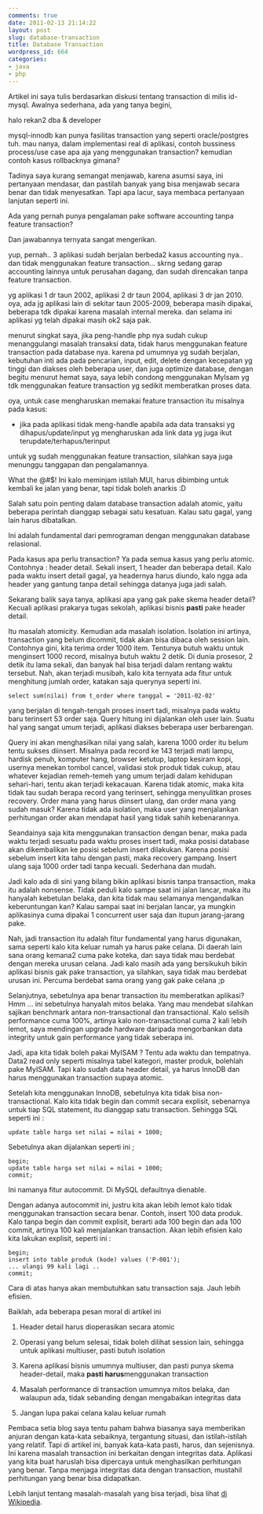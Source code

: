 ```yaml
---
comments: true
date: 2011-02-13 21:14:22
layout: post
slug: database-transaction
title: Database Transaction
wordpress_id: 664
categories:
- java
- php
---
```


Artikel ini saya tulis berdasarkan diskusi tentang transaction di milis id-mysql. Awalnya sederhana, ada yang tanya begini, 



> 

halo rekan2 dba & developer

mysql-innodb kan punya fasilitas transaction yang seperti oracle/postgres tuh.
mau nanya, dalam implementasi real di aplikasi,
contoh bussiness process/use case apa aja yang menggunakan transaction?
kemudian contoh kasus rollbacknya gimana?





Tadinya saya kurang semangat menjawab, karena asumsi saya, ini pertanyaan mendasar, dan pastilah banyak yang bisa menjawab secara benar dan tidak menyesatkan. Tapi apa lacur, saya membaca pertanyaan lanjutan seperti ini. 



> 
Ada yang pernah punya pengalaman pake software accounting tanpa feature 
transaction?




Dan jawabannya ternyata sangat mengerikan.



> 
yup, pernah.. 3 aplikasi sudah berjalan berbeda2 kasus accounting nya..
dan tidak menggunakan feature transaction...
skrng sedang garap accounting lainnya untuk perusahan dagang, dan
sudah direncakan tanpa feature transaction.

yg aplikasi 1 dr taun 2002, aplikasi 2 dr taun 2004, aplikasi 3 dr jan 2010.
oya, ada jg aplikasi lain di sekitar taun 2005-2009, beberapa masih
dipakai, beberapa tdk dipakai karena masalah internal mereka.
dan selama ini aplikasi yg telah dipakai masih ok2 saja pak.

menurut singkat saya, jika peng-handle php nya sudah cukup
menanggulangi masalah transaksi data, tidak harus menggunakan feature
transaction pada database nya.
karena pd umumnya yg sudah berjalan, kebutuhan inti ada pada
pencarian, input, edit, delete dengan kecepatan yg tinggi dan diakses
oleh beberapa user, dan juga optimize database, dengan begitu menurut
hemat saya, saya lebih condong menggunakan MyIsam yg tdk menggunakan
feature transaction yg sedikit memberatkan proses data.

oya, untuk case mengharuskan memakai feature transaction itu misalnya
pada kasus:
- jika pada aplikasi tidak meng-handle apabila ada data transaksi yg
dihapus/update/input yg mengharuskan ada link data yg juga ikut
terupdate/terhapus/terinput

untuk yg sudah menggunakan feature transaction, silahkan saya juga
menunggu tanggapan dan pengalamannya.




What the @#$! 
Ini kalo meminjam istilah MUI, harus dibimbing untuk kembali ke jalan yang benar, tapi tidak boleh anarkis :D



Salah satu poin penting dalam database transaction adalah atomic, yaitu beberapa perintah dianggap sebagai satu kesatuan. 
Kalau satu gagal, yang lain harus dibatalkan. 

Ini adalah fundamental dari pemrograman dengan menggunakan database relasional. 

Pada kasus apa perlu transaction? 
Ya pada semua kasus yang perlu atomic. 
Contohnya : header detail. Sekali insert, 1 header dan beberapa detail. 
Kalo pada waktu insert detail gagal, ya headernya harus diundo, kalo ngga ada header yang gantung tanpa detail sehingga datanya juga jadi salah. 

Sekarang balik saya tanya, aplikasi apa yang gak pake skema header detail? 
Kecuali aplikasi prakarya tugas sekolah, aplikasi bisnis **pasti** pake header detail. 

Itu masalah atomicity. Kemudian ada masalah isolation.
Isolation ini artinya, transaction yang belum dicommit, tidak akan bisa dibaca oleh session lain. 
Contohnya gini, kita terima order 1000 item. 
Tentunya butuh waktu untuk menginsert 1000 record, misalnya butuh waktu 2 detik. 
Di dunia prosesor, 2 detik itu lama sekali, dan banyak hal bisa terjadi dalam rentang waktu tersebut. 
Nah, akan terjadi musibah, kalo kita ternyata ada fitur untuk menghitung jumlah order, katakan saja querynya seperti ini. 


    
    
    select sum(nilai) from t_order where tanggal = '2011-02-02'
    



yang berjalan di tengah-tengah proses insert tadi, misalnya pada waktu baru terinsert 53 order saja. Query hitung ini dijalankan oleh user lain. Suatu hal yang sangat umum terjadi, aplikasi diakses beberapa user berbarengan.

Query ini akan menghasilkan nilai yang salah, karena 1000 order itu belum tentu sukses diinsert. 
Misalnya pada record ke 143 terjadi mati lampu, hardisk penuh, komputer hang, browser ketutup, laptop kesiram kopi, usernya menekan tombol cancel, validasi stok produk tidak cukup, atau whatever kejadian remeh-temeh yang umum terjadi dalam kehidupan sehari-hari, tentu akan terjadi kekacauan. 
Karena tidak atomic, maka kita tidak tau sudah berapa record yang terinsert, sehingga menyulitkan proses recovery. Order mana yang harus diinsert ulang, dan order mana yang sudah masuk?
Karena tidak ada isolation, maka user yang menjalankan perhitungan order akan mendapat hasil yang tidak sahih kebenarannya. 

Seandainya saja kita menggunakan transaction dengan benar, maka pada waktu terjadi sesuatu pada waktu proses insert tadi, maka posisi database akan dikembalikan ke posisi sebelum insert dilakukan. Karena posisi sebelum insert kita tahu dengan pasti, maka recovery gampang. 
Insert ulang saja 1000 order tadi tanpa kecuali. Sederhana dan mudah. 

Jadi kalo ada di sini yang bilang bikin aplikasi bisnis tanpa transaction, maka itu adalah nonsense. 
Tidak peduli kalo sampe saat ini jalan lancar, maka itu hanyalah kebetulan belaka, dan kita tidak mau selamanya mengandalkan keberuntungan kan?
Kalau sampai saat ini berjalan lancar, ya mungkin aplikasinya cuma dipakai 1 concurrent user saja dan itupun jarang-jarang pake. 

Nah, jadi transaction itu adalah fitur fundamental yang harus digunakan, sama seperti kalo kita keluar rumah ya harus pake celana. 
Di daerah lain sana orang kemana2 cuma pake koteka, dan saya tidak mau berdebat dengan mereka urusan celana. 
Jadi kalo masih ada yang bersikukuh bikin aplikasi bisnis gak pake transaction, ya silahkan, saya tidak mau berdebat urusan ini. 
Percuma berdebat sama orang yang gak pake celana ;p

Selanjutnya, sebetulnya apa benar transaction itu memberatkan aplikasi?
Hmm ... ini sebetulnya hanyalah mitos belaka. 
Yang mau mendebat silahkan sajikan benchmark antara non-transactional dan transactional. 
Kalo selisih performance cuma 100%, artinya kalo non-transactional cuma 2 kali lebih lemot, saya mendingan upgrade hardware daripada mengorbankan data integrity untuk gain performance yang tidak seberapa ini. 

Jadi, apa kita tidak boleh pakai MyISAM ? 
Tentu ada waktu dan tempatnya. 
Data2 read only seperti misalnya tabel kategori, master produk, bolehlah pake MyISAM. 
Tapi kalo sudah data header detail, ya harus InnoDB dan harus menggunakan transaction supaya atomic. 

Setelah kita menggunakan InnoDB, sebetulnya kita tidak bisa non-transactional. 
Kalo kita tidak begin dan commit secara explisit, sebenarnya untuk tiap SQL statement, itu dianggap satu transaction. 
Sehingga SQL seperti ini : 


    
    
    update table harga set nilai = nilai + 1000;
    



Sebetulnya akan dijalankan seperti ini ; 


    
    
    begin;
    update table harga set nilai = nilai + 1000;
    commit;
    



Ini namanya fitur autocommit. Di MySQL defaultnya dienable. 

Dengan adanya autocommit ini, justru kita akan lebih lemot kalo tidak menggunakan transaction secara benar. 
Contoh, insert 100 data produk. 
Kalo tanpa begin dan commit explisit, berarti ada 100 begin dan ada 100 commit, artinya 100 kali menjalankan transaction. 
Akan lebih efisien kalo kita lakukan explisit, seperti ini :

    
    
    begin; 
    insert into table produk (kode) values ('P-001');
    ... ulangi 99 kali lagi ..
    commit; 
    


Cara di atas hanya akan membutuhkan satu transaction saja. 
Jauh lebih efisien. 

Baiklah, ada beberapa pesan moral di artikel ini 




  1. Header detail harus dioperasikan secara atomic


  2. Operasi yang belum selesai, tidak boleh dilihat session lain, sehingga untuk aplikasi multiuser, pasti butuh isolation


  3. Karena aplikasi bisnis umumnya multiuser, dan pasti punya skema header-detail, maka **pasti harus**menggunakan transaction


  4. Masalah performance di transaction umumnya mitos belaka, dan walaupun ada, tidak sebanding dengan mengabaikan integritas data


  5. Jangan lupa pakai celana kalau keluar rumah



Pembaca setia blog saya tentu paham bahwa biasanya saya memberikan anjuran dengan kata-kata sebaiknya, tergantung situasi, dan istilah-istilah yang relatif. Tapi di artikel ini, banyak kata-kata pasti, harus, dan sejenisnya. Ini karena masalah transaction ini berkaitan dengan integritas data. Aplikasi yang kita buat haruslah bisa dipercaya untuk menghasilkan perhitungan yang benar. Tanpa menjaga integritas data dengan transaction, mustahil perhitungan yang benar bisa didapatkan. 

Lebih lanjut tentang masalah-masalah yang bisa terjadi, bisa lihat [di Wikipedia](http://en.wikipedia.org/wiki/Database_transaction). 

